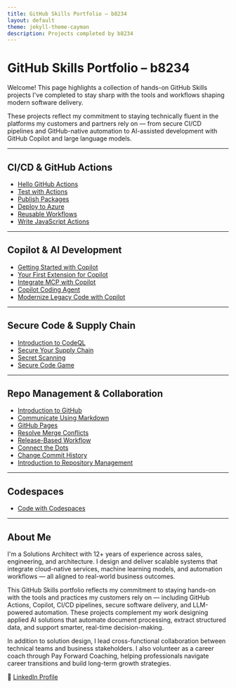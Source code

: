 ```yaml
---
title: GitHub Skills Portfolio – b8234
layout: default
theme: jekyll-theme-cayman
description: Projects completed by b8234
---
```


# GitHub Skills Portfolio – b8234

Welcome! This page highlights a collection of hands-on GitHub Skills projects I've completed to stay sharp with the tools and workflows shaping modern software delivery.

These projects reflect my commitment to staying technically fluent in the platforms my customers and partners rely on — from secure CI/CD pipelines and GitHub-native automation to AI-assisted development with GitHub Copilot and large language models.

---

## CI/CD & GitHub Actions

- [Hello GitHub Actions](https://github.com/b8234/skills-hello-github-actions)
- [Test with Actions](https://github.com/YOURUSERNAME/github-actions-test) 
- [Publish Packages](https://github.com/b8234/skills-publish-packages)
- [Deploy to Azure](https://github.com/b8234/skills-deploy-to-azure)
- [Reusable Workflows](https://github.com/b8234/skills-reusable-workflows)
- [Write JavaScript Actions](https://github.com/YOURUSERNAME/github-actions-javascript-action)

---

## Copilot & AI Development

- [Getting Started with Copilot](https://github.com/b8234/skills-getting-started-with-github-copilot)
- [Your First Extension for Copilot](https://github.com/b8234/skills-your-first-extension-for-github-copilot)
- [Integrate MCP with Copilot](https://github.com/b8234/skills-integrate-mcp-with-copilot)
- [Copilot Coding Agent](https://github.com/YOURUSERNAME/github-copilot-coding-agent)
- [Modernize Legacy Code with Copilot](https://github.com/YOURUSERNAME/github-copilot-modernize-legacy-code)

---

## Secure Code & Supply Chain

- [Introduction to CodeQL](https://github.com/b8234/skills-introduction-to-codeql)
- [Secure Your Supply Chain](https://github.com/b8234/skills-secure-repository-supply-chain)
- [Secret Scanning](https://github.com/b8234/skills-introduction-to-secret-scanning)
- [Secure Code Game](https://github.com/YOURUSERNAME/github-secure-code-game)

---

## Repo Management & Collaboration

- [Introduction to GitHub](https://github.com/b8234/skills-introduction-to-github)
- [Communicate Using Markdown](https://github.com/b8234/skills-communicate-using-markdown)
- [GitHub Pages](https://github.com/b8234/skills-github-pages)
- [Resolve Merge Conflicts](https://github.com/b8234/skills-resolve-merge-conflicts)
- [Release-Based Workflow](https://github.com/b8234/skills-release-based-workflow)
- [Connect the Dots](https://github.com/b8234/skills-connect-the-dots)
- [Change Commit History](https://github.com/b8234/skills-change-commit-history)
- [Introduction to Repository Management](https://github.com/b8234/skills-introduction-to-repository-management/issues/1)

---

## Codespaces

- [Code with Codespaces](https://github.com/b8234/skills-code-with-codespaces)

---

## About Me

I'm a Solutions Architect with 12+ years of experience across sales, engineering, and architecture. I design and deliver scalable systems that integrate cloud-native services, machine learning models, and automation workflows — all aligned to real-world business outcomes.

This GitHub Skills portfolio reflects my commitment to staying hands-on with the tools and practices my customers rely on — including GitHub Actions, Copilot, CI/CD pipelines, secure software delivery, and LLM-powered automation. These projects complement my work designing applied AI solutions that automate document processing, extract structured data, and support smarter, real-time decision-making.

In addition to solution design, I lead cross-functional collaboration between technical teams and business stakeholders. I also volunteer as a career coach through Pay Forward Coaching, helping professionals navigate career transitions and build long-term growth strategies.

🔗 [LinkedIn Profile](https://linkedin.com/in/bryant-itonyo)


